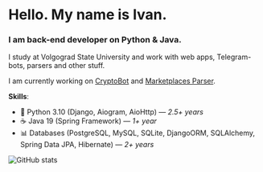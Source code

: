 <h1>Hello. My name is Ivan.</h1>
<h3>I am back-end developer on Python & Java.</h3>
<p>I study at Volgograd State University and work with web apps, Telegram-bots, parsers and other stuff.</p>
<p>I am currently working on <a href="https://github.com/onechesz/cryptocurrency_bot">CryptoBot</a> and <a href="https://github.com/onechesz/marketplaces-parser">Marketplaces Parser</a>.</p>

<p><strong>Skills</strong>:</p>
<ul>
  <li>🐍 Python 3.10 (Django, Aiogram, AioHttp) — <i>2.5+ years</i></li>
  <li>☕ Java 19 (Spring Framework) — <i>1+ year</i></li>
  <li>📊 Databases (PostgreSQL, MySQL, SQLite, DjangoORM, SQLAlchemy, Spring Data JPA, Hibernate) — <i>2+ years</i></li>
</ul>

![GitHub stats](https://github-readme-stats.vercel.app/api?username=onechesz&show_icons=true&count_private=true)
